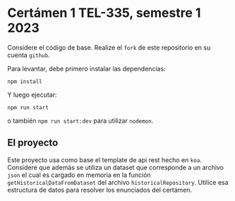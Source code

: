 # Certámen 1 TEL-335, semestre 1 2023

Considere el código de base. Realize el `fork` de este repositorio en su cuenta `github`.

Para levantar, debe primero instalar las dependencias:

```
npm install
```

Y luego ejecutar:

```
npm run start
```

o también `npm run start:dev` para utilizar `nodemon`.

## El proyecto

Este proyecto usa como base el template de api rest hecho en `koa`. Considere que además se utiliza un dataset que corresponde a un archivo `json` el cual es cargado en memoria en la función `getHistoricalDataFromDataset` del archivo `historicalRepository`.
Utilice esa estructura de datos para resolver los enunciados del certámen.